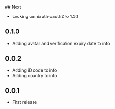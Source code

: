## Next
- Locking omniauth-oauth2 to 1.3.1

## 0.1.0
- Adding avatar and verification expiry date to info

## 0.0.2
- Adding iD code to info
- Adding country to info

## 0.0.1
- First release
